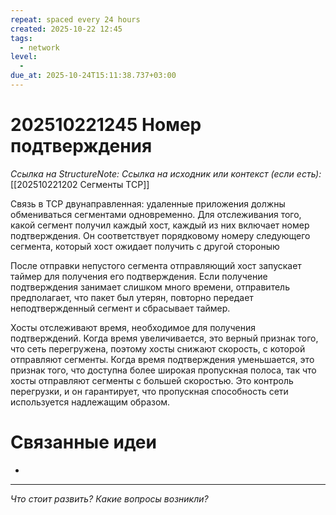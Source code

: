 ```yaml
---
repeat: spaced every 24 hours
created: 2025-10-22 12:45
tags:
  - network
level:
  -
due_at: 2025-10-24T15:11:38.737+03:00
---
```

# 202510221245 Номер подтверждения

*Ссылка на StructureNote:*
*Ссылка на исходник или контекст (если есть):* [[202510221202 Сегменты TCP]]

Связь в TCP двунаправленная: удаленные приложения должны обмениваться сегментами одновременно. Для отслеживания того, какой сегмент получил каждый хост, каждый из них включает номер подтверждения. Он соответствует порядковому номеру следующего сегмента, который хост ожидает получить с другой стороныю

После отправки непустого сегмента отправляющий хост запускает таймер для получения его подтверждения. Если получение подтверждения занимает слишком много времени, отправитель предполагает, что пакет был утерян, повторно передает неподтвержденный сегмент и сбрасывает таймер.

Хосты отслеживают время, необходимое для получения подтверждений. Когда время увеличивается, это верный признак того, что сеть перегружена, поэтому хосты снижают скорость, с которой отправляют сегменты. Когда время подтверждения уменьшается, это признак того, что доступна более широкая пропускная полоса, так что хосты отправляют сегменты с большей скоростью. Это контроль перегрузки, и он гарантирует, что пропускная способность сети используется надлежащим образом.

# Связанные идеи

- 

---

*Что стоит развить? Какие вопросы возникли?*
